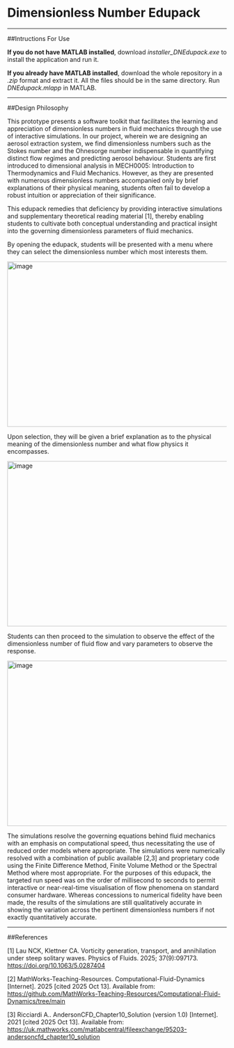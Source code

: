 # Dimensionless Number Edupack

---

##Intructions For Use

**If you do not have MATLAB installed**, download *installer_DNEdupack.exe* to install the application and run it.

**If you already have MATLAB installed**, download the whole repository in a *.zip* format and extract it. All the files should be in the same directory. Run *DNEdupack.mlapp* in MATLAB.

---

##Design Philosophy

This prototype presents a software toolkit that facilitates the learning and appreciation of dimensionless numbers in fluid mechanics through the use of interactive simulations. In our project, wherein we are designing an aerosol extraction system, we find dimensionless numbers such as the Stokes number and the Ohnesorge number indispensable in quantifying distinct flow regimes and predicting aerosol behaviour. Students are first introduced to dimensional analysis in MECH0005: Introduction to Thermodynamics and Fluid Mechanics. However, as they are presented with numerous dimensionless numbers accompanied only by brief explanations of their physical meaning, students often fail to develop a robust intuition or appreciation of their significance.

This edupack remedies that deficiency by providing interactive simulations and supplementary theoretical reading material [1], thereby enabling students to cultivate both conceptual understanding and practical insight into the governing dimensionless parameters of fluid mechanics.

By opening the edupack, students will be presented with a menu where they can select the dimensionless number which most interests them. 

<img width="508" height="380"  alt="image" src="https://github.com/user-attachments/assets/4c7c02eb-4949-45c6-8945-e2c2ae1cb1e8" /> 

Upon selection, they will be given a brief explanation as to the physical meaning of the dimensionless number and what flow physics it encompasses.

<img width="508" height="380"   alt="image" src="https://github.com/user-attachments/assets/fd26b4b9-b7eb-4ae7-8493-b4eb42186965" />

Students can then proceed to the simulation to observe the effect of the dimensionless number of fluid flow and vary parameters to observe the response.

<img width="508" height="380"   alt="image" src="https://github.com/user-attachments/assets/90cb400f-53ff-4e5f-86dd-33d629482342" /> 

The simulations resolve the governing equations behind fluid mechanics with an emphasis on computational speed, thus necessitating the use of reduced order models where appropriate. The simulations were numerically resolved with a combination of public available [2,3] and proprietary code using the Finite Difference Method, Finite Volume Method or the Spectral Method where most appropriate. For the purposes of this edupack, the targeted run speed was on the order of millisecond to seconds to permit interactive or near-real-time visualisation of flow phenomena on standard consumer hardware. Whereas concessions to numerical fidelity have been made, the results of the simulations are still qualitatively accurate in showing the variation across the pertinent dimensionless numbers if not exactly quantitatively accurate. 

---

##References

[1] Lau NCK, Klettner CA. Vorticity generation, transport, and annihilation under steep solitary waves. Physics of Fluids. 2025; 37(9):097173. https://doi.org/10.1063/5.0287404 

[2] MathWorks-Teaching-Resources. Computational-Fluid-Dynamics [Internet]. 2025 [cited 2025 Oct 13]. Available from: https://github.com/MathWorks-Teaching-Resources/Computational-Fluid-Dynamics/tree/main

[3] Ricciardi A.. AndersonCFD_Chapter10_Solution (version 1.0) [Internet]. 2021 [cited 2025 Oct 13]. Available from: https://uk.mathworks.com/matlabcentral/fileexchange/95203-andersoncfd_chapter10_solution



